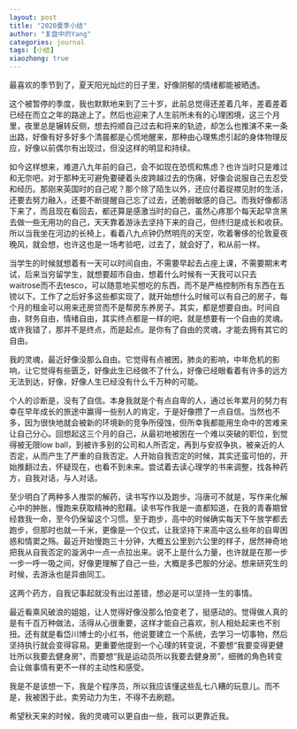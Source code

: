 ```yaml
---
layout: post
title: "2020夏季小结"
author: "复盘中的Yang"
categories: journal
tags: [小结]
xiaozhong: true
---
```


最喜欢的季节到了，夏天阳光灿烂的日子里，好像阴郁的情绪都能被晒透。

这个被暂停的季度，我也默默地来到了三十岁，此前总觉得还差着几年，差着差着已经在而立之年的路途上了。然后也迎来了人生前所未有的心理困境，这三个月里，夜里总是辗转反侧，想去捋顺自己过去和将来的轨迹，却怎么也推演不来一条出路，好像有好多好多个清晨都是心慌地醒来，那种由心理焦虑引起的身体物理反应，好像以前偶尔有出现过，但没这样的明显和持续。

如今这样想来，难道八九年前的自己，会不如现在恐慌和焦虑？也许当时只是难过和无奈吧，对于那种无可避免要硬着头皮跨越过去的伤痛，好像会说服自己去忍受和经历。那刚来英国时的自己呢？那个除了陌生以外，还应付着捉襟见肘的生活，还要去努力融入，还要不断提醒自己忘了过去，还脆弱敏感的自己。而我好像都活下来了，而且现在看回去，都还算是感激当时的自己，虽然心疼那个每天起早贪黑去做一些无用功的自己，天天靠着游泳去坚持下来的自己，但终归是成长和收获。所以当我坐在河边的长椅上，看着八九点钟仍然明亮的天空，吹着奢侈的伦敦夏夜晚风，就会想，也许这也是一场考验吧，过去了，就会好了，和从前一样。

当学生的时候就想着有一天可以时间自由，不需要早起去占座上课，不需要期末考试，后来当穷留学生，就想要超市自由，想着什么时候有一天我可以只去waitrose而不去tesco，可以随意地买想吃的东西，而不是严格控制所有东西在五镑以下。工作了之后好多这些都实现了，就开始想什么时候可以有自己的房子，每个月的租金可以用来还房贷而不是帮房东养房子。其实，都是想要自由。时间自由，财务自由，情绪自由，其实终点都是一样的吧，就是想要有一个自由的灵魂。或许我错了，那并不是终点，而是起点。是你有了自由的灵魂，才能去拥有其它的自由。

我的灵魂，最近好像没那么自由。它觉得有点被困，肺炎的影响，中年危机的影响，让它觉得有些匮乏，好像此生已经做不了什么，好像已经眼看着有许多的远方无法到达，好像，好像人生已经没有什么千万种的可能。

个人的诊断是，没有了自信。本身我就是个有点自卑的人，通过长年累月的努力有幸在早年成长的旅途中赢得一些别人的肯定，于是好像攒了一点自信。当然也不多，因为很快地就会被新的环境新的竞争所侵蚀，但所幸我都能用生命中的苦难来让自己分心。回想起这三个月的自己，从最初地被困在一个难以突破的职位，到觉得被无限low ball，到被许多别的公司和人所否定，再到与安叔争执，被亲近的人否定，从而产生了严重的自我否定。人开始自我否定的时候，其实还蛮可怕的，开始推翻过去，怀疑现在，也看不到未来。尝试着去读心理学的书来调整，找各种药方，自我对话，与人对话。

至少明白了两种多人推崇的解药，读书写作以及跑步。冯唐可不就是，写作来化解心中的肿胀，慢跑来获取精神的慰藉。读书写作我是一直都知道，在我的青春期曾经救我一命，至今仍保留这个习惯。至于跑步，高中的时候确实每天下午放学都去跑步，但那时也就一千米，更像是一个仪式，让我坚持下来高中这么些年的自卑困惑和情窦之殇。最近开始慢跑三十分钟，大概五公里到六公里的样子，居然神奇地把我从自我否定的漩涡中一点一点拉出来。说不上是什么力量，也许就是在那一步一步一呼一吸之间，好像更理解了自己一些，大概是多巴胺的分泌。想来研究生的时候，去游泳也是异曲同工。

这两个药方，自我记事起就没有出过差错，想必是可以坚持一生的事情。

最近看乘风破浪的姐姐，让人觉得好像没那么怕变老了，挺感动的。觉得做人真的是有千百万种做法，活得从心很重要，这样才能自己喜欢，别人相处起来也不别扭。还有就是看岱川博士的小红书，他说要建立一个系统，去学习一切事物，然后坚持执行就会变得容易。更重要他提到一个心理的转变说，不要想“我要变得更健壮所以我要去健身房”，而要想“我是运动员所以我要去健身房”，细微的角色转变会让做事情有更不一样的主动性和感受。

我是不是该想一下，我是个程序员，所以我应该懂这些乱七八糟的玩意儿。而不是，我被困于此，卖劳动力为生，不得不去刷题。

希望秋天来的时候，我的灵魂可以更自由一些，我可以更靠近我。


